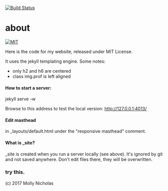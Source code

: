 [![Build Status](https://travis-ci.org/molecule/molecule.github.io.svg?branch=master)](https://travis-ci.org/molecule/molecule.github.io)

about
=====

[![MIT](https://img.shields.io/npm/l/alt.svg?style=flat)](http://jeremywrnr.com/mit-license)

Here is the code for my website, released under MIT License.

It uses the jekyll templating engine. Some notes:

- only h2 and h6 are centered
- class img.prof is left aligned

#### How to start a server:
jekyll serve -w

Browse to this address to test the local version:
http://127.0.0.1:4013/


#### Edit masthead
in _layouts/default.html under the "responsive masthead" comment.

#### What is _site?
_site is created when you run a server locally (see above).
It's ignored by git and not saved anywhere. 
Don't edit files there, they will be overwritten.

### try this.



(c) 2017 Molly Nicholas




